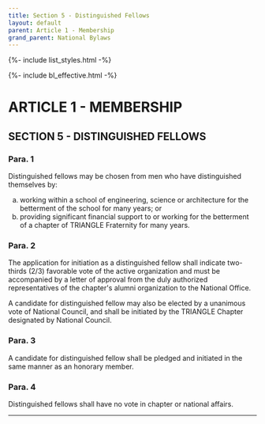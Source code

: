 ```yaml
---
title: Section 5 - Distinguished Fellows
layout: default
parent: Article 1 - Membership
grand_parent: National Bylaws
---
```


{%- include list_styles.html -%}

{%- include bl_effective.html -%}

# ARTICLE 1 - MEMBERSHIP

## SECTION 5 - DISTINGUISHED FELLOWS

### Para. 1

Distinguished fellows may be chosen from men who have distinguished themselves by:

<ol type="a">
<li>working within a school of engineering, science or
architecture for the betterment of the school for many years; or
</li>
<li>providing significant financial support to or working for the
betterment of a chapter of TRIANGLE Fraternity for many years.
</li>
</ol>

### Para. 2

<p>The application for initiation as a distinguished fellow shall
indicate two-thirds (2/3) favorable vote of the active
organization and must be accompanied by a letter of approval from
the duly authorized representatives of the chapter's alumni
organization to the National Office.
</p>
<p>
A candidate for distinguished fellow may also be elected by a
unanimous vote of National Council, and shall be initiated by the
TRIANGLE Chapter designated by National Council.
</p>

### Para. 3

A candidate for distinguished fellow shall be pledged and
initiated in the same manner as an honorary member.

### Para. 4

Distinguished fellows shall have no vote in chapter or national
affairs.

---
